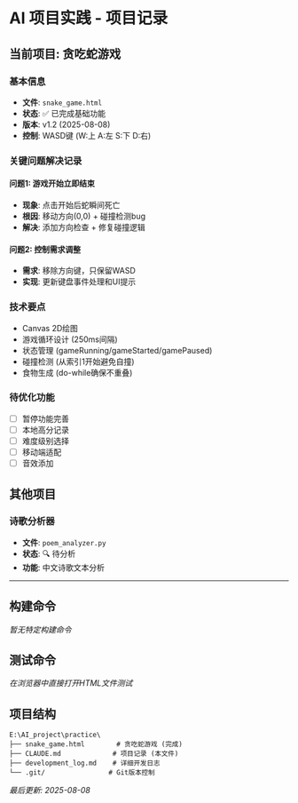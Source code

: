 # AI 项目实践 - 项目记录

## 当前项目: 贪吃蛇游戏

### 基本信息

- **文件**: `snake_game.html`
- **状态**: ✅ 已完成基础功能
- **版本**: v1.2 (2025-08-08)
- **控制**: WASD键 (W:上 A:左 S:下 D:右)

### 关键问题解决记录

#### 问题1: 游戏开始立即结束

- **现象**: 点击开始后蛇瞬间死亡
- **根因**: 移动方向(0,0) + 碰撞检测bug
- **解决**: 添加方向检查 + 修复碰撞逻辑

#### 问题2: 控制需求调整

- **需求**: 移除方向键，只保留WASD
- **实现**: 更新键盘事件处理和UI提示

### 技术要点

- Canvas 2D绘图
- 游戏循环设计 (250ms间隔)
- 状态管理 (gameRunning/gameStarted/gamePaused)
- 碰撞检测 (从索引1开始避免自撞)
- 食物生成 (do-while确保不重叠)

### 待优化功能

- [ ] 暂停功能完善
- [ ] 本地高分记录
- [ ] 难度级别选择
- [ ] 移动端适配
- [ ] 音效添加

## 其他项目

### 诗歌分析器

- **文件**: `poem_analyzer.py`
- **状态**: 🔍 待分析
- **功能**: 中文诗歌文本分析

---

## 构建命令

*暂无特定构建命令*

## 测试命令

*在浏览器中直接打开HTML文件测试*

## 项目结构

```
E:\AI_project\practice\
├── snake_game.html        # 贪吃蛇游戏 (完成) 
├── CLAUDE.md             # 项目记录 (本文件)
├── development_log.md    # 详细开发日志
└── .git/                # Git版本控制
```

*最后更新: 2025-08-08*
